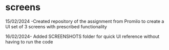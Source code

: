 # screens

15/02/2024 -Created repository of the assignment from Promilo to create a UI set of 3 screens with prescribed functionality

16/02/2024- Added SCREENSHOTS folder for quick UI reference without having to run the code
